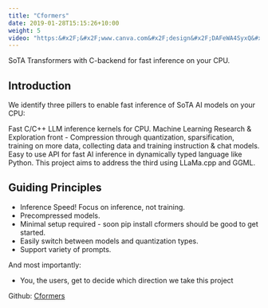 ```yaml
---
title: "Cformers"
date: 2019-01-28T15:15:26+10:00
weight: 5
video: "https:&#x2F;&#x2F;www.canva.com&#x2F;design&#x2F;DAFeWA4SyxQ&#x2F;view?embed"
---
```

SoTA Transformers with C-backend for fast inference on your CPU.


## Introduction
We identify three pillers to enable fast inference of SoTA AI models on your CPU:

Fast C/C++ LLM inference kernels for CPU.
Machine Learning Research & Exploration front - Compression through quantization, sparsification, training on more data, collecting data and training instruction & chat models.
Easy to use API for fast AI inference in dynamically typed language like Python.
This project aims to address the third using LLaMa.cpp and GGML.

## Guiding Principles
- Inference Speed! Focus on inference, not training.
- Precompressed models.
- Minimal setup required - soon pip install cformers should be good to get started.
- Easily switch between models and quantization types.
- Support variety of prompts.

And most importantly:
- You, the users, get to decide which direction we take this project

Github: [Cformers](https://github.com/NolanoOrg/cformers)